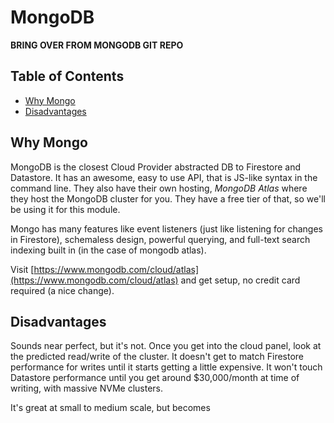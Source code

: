 # MongoDB <!-- omit in toc -->

**BRING OVER FROM MONGODB GIT REPO**

## Table of Contents <!-- omit in toc -->
- [Why Mongo](#why-mongo)
- [Disadvantages](#disadvantages)

## Why Mongo

MongoDB is the closest Cloud Provider abstracted DB to Firestore and Datastore. It has an awesome, easy to use API, that is JS-like syntax in the command line. They also have their own hosting, *MongoDB Atlas* where they host the MongoDB cluster for you. They have a free tier of that, so we'll be using it for this module.

Mongo has many features like event listeners (just like listening for changes in Firestore), schemaless design, powerful querying, and full-text search indexing built in (in the case of mongodb atlas).

Visit [https://www.mongodb.com/cloud/atlas](https://www.mongodb.com/cloud/atlas) and get setup, no credit card required (a nice change).

## Disadvantages

Sounds near perfect, but it's not. Once you get into the cloud panel, look at the predicted read/write of the cluster. It doesn't get to match Firestore performance for writes until it starts getting a little expensive. It won't touch Datastore performance until you get around $30,000/month at time of writing, with massive NVMe clusters.

It's great at small to medium scale, but becomes 
